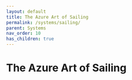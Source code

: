 ```yaml
---
layout: default
title: The Azure Art of Sailing
permalink: /systems/sailing/
parent: Systems
nav_order: 10
has_children: true
---
```


# The Azure Art of Sailing
